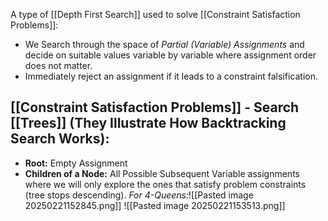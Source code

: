 A type of [[Depth First Search]] used to solve [[Constraint Satisfaction Problems]]:
- We Search through the space of *Partial (Variable) Assignments* and decide on suitable values variable by variable where assignment order does not matter.
- Immediately reject an assignment if it leads to a constraint falsification.

## [[Constraint Satisfaction Problems]] - Search [[Trees]] (They Illustrate How Backtracking Search Works):
- **Root:** Empty Assignment
- **Children of a Node:** All Possible Subsequent Variable assignments where we will only explore the ones that satisfy problem constraints (tree stops descending).
*For 4-Queens:*![[Pasted image 20250221152845.png]]
![[Pasted image 20250221153513.png]]

